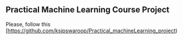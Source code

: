 ## Practical Machine Learning Course Project


Please, follow this [https://github.com/ksjpswaroop/Practical_machineLearning_project)
